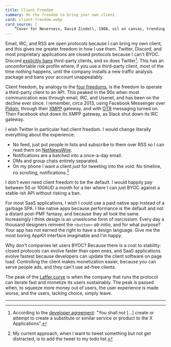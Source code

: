 ```yaml
---
title: Client Freedom
summary: On the freedom to bring your own client.
card: client-freedom.webp
card_source: |
    “Cover for Neverness, David Zindell, 1988, oil on canvas, trending on ArtStation”, DALL-E, June 2022.
---
```


Email, IRC, and RSS are open protocols because I can bring my own client, and
this gives me greater freedom in how I use them. Twitter, Discord, and most
proprietary applications are closed protocols because I can't BYOC. Discord
[explicitly bans][dis] third-party clients, and so does Twitter[^f1]. This has
an uncomfortable risk profile where, if you use a third-party client, most of
the time nothing happens, until the company installs a new traffic analysis
package and bans your account unappealably.

[dis]: https://x.com/discord/status/1229357198918197248

Client freedom, by analogy to the [four freedoms][four], is the freedom to
operate a third-party client to an API. This peaked in the 90s when most
communication was through email, IRC, and Usenet, and has been on the decline
ever since. I remember, circa 2013, using Facebook Messenger over [Pidgin][pid],
through their [XMPP][xmpp] gateway, and with [OTR][otr] messaging turned
on. Then Facebook shut down its XMPP gateway, as Slack shut down its IRC
gateway.

[four]: https://www.gnu.org/philosophy/free-sw.en.html#four-freedoms
[pid]: https://www.pidgin.im/
[xmpp]: https://xmpp.org/
[otr]: https://otr.cypherpunks.ca/

I wish Twitter in particular had client freedom. I would change literally
everything about the experience:

- No feed, just put people in lists and subscribe to them over RSS so I can read
  them on [NetNewsWire][nnw].
- Notifications are a batched into a once-a-day email.
- DMs and group chats entirely separated.
- On my phone I want a client _just_ for tweeting into the void. No timeline, no
  scrolling, notifications.[^f2]

[nnw]: https://netnewswire.com/

I don't even need client freedom to be the default. I would happily pay between
50 or 100AUD a month for a tier where I can just BYOC against a stable-ish API
without risking a ban.

For most SaaS applications, I wish I could use a paid native app instead of a
garbage SPA. I like native apps because performance is the default and not a
distant post-PMF fantasy, and because they all look the same. Increasingly I
think design is an unwelcome form of narcissism. Every day a thousand designers
reinvent the `<button>` _ab initio_, and for what purpose? Your app has not
earned the right to have a design language. Give me the most boring AppKit
interface imaginable and I'm happy.

Why don't companies let users BYOC? Because there is a cost to stability: closed
protocols can evolve faster than open ones, and SaaS applications evolve fastest
because developers can update the client software on page load. Controlling the
client makes monetization easier, because you can serve people ads, and they
can't use ad-free clients.

The peak of the [Laffer curve][laf] is when the company that runs the protocol
can iterate fast and monetize its users sustainably. The peak is passed when, to
squeeze more money out of users, the user experience is made worse, and the
users, lacking choice, simply leave.

[laf]: https://en.wikipedia.org/wiki/Laffer_curve

---

[^f1]:
    According to the [developer agreement][tw]: "You shall not [...] create or
    attempt to create a substitute or similar service or product to the X
    Applications".

[^f2]:
    My current approach, when I want to tweet something but not get distracted,
    is to add the tweet to my todo list.

[tw]: https://developer.x.com/en/developer-terms/agreement-and-policy
